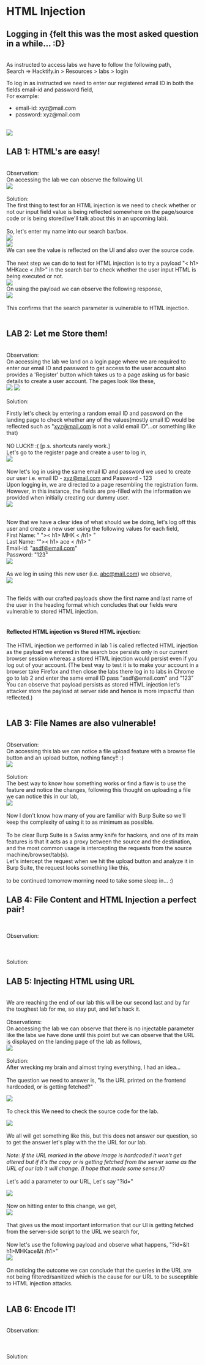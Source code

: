 # HTML Injection

<h2> Logging in {felt this was the most asked question in a while... :D}</h2> <br>
As instructed to access labs we have to follow the following path, <br>
Search => Hacktify.in > Resources > labs > login <br>

To log in as instructed we need to enter our registered email ID in both the fields email-id and password field, <br>
For example: 
<ul> <li>email-id: xyz@mail.com</li>
<li>password: xyz@mail.com</li> 
</ul><br>
<img src="https://github.com/MHKace/Walkthroughs/assets/157091170/9d5909be-00f8-4313-8e0b-cca2d01bfaae"  >
<br>

<h2> LAB 1: HTML's are easy!</h2> <br>
Observation: <br>
On accessing the lab we can observe the following UI. <br>
<img src="https://github.com/MHKace/Walkthroughs/assets/157091170/7347473e-3847-48b0-97c4-51f0afe7c33d"  >
<br>
<br>
Solution: <br>
The first thing to test for an HTML injection is we need to check whether or not our input field value is being reflected somewhere on the page/source code or is being stored(we'll talk about this in an upcoming lab). <br><br>
So, let's enter my name into our search bar/box. <br>
<img src="https://github.com/MHKace/Walkthroughs/assets/157091170/0e85333a-f51c-4e8a-8cbf-f5dc8fb9e456"  >
<br>
<img src="https://github.com/MHKace/Walkthroughs/assets/157091170/456af1bc-e142-416f-a71c-f3a8d50f1674"  > <br>
We can see the value is reflected on the UI and also over the source code. <br><br>
The next step we can do to test for HTML injection is to try a payload "&lt h1> MHKace &lt /h1>" in the search bar to check whether the user input HTML is being executed or not. <br>
<img src="https://github.com/MHKace/Walkthroughs/assets/157091170/a847960b-e2b0-4bec-9e13-45ff3b75492c"  ><br>
On using the payload we can observe the following response,<br>
<img src="https://github.com/MHKace/Walkthroughs/assets/157091170/e2a57f48-b9e2-4c98-a683-1e0b8017c5f8"  >
<br><br>
This confirms that the search parameter is vulnerable to HTML injection.<br><br>



<h2> LAB 2: Let me Store them!</h2> <br>
Observation: <br>
On accessing the lab we land on a login page where we are required to enter our email ID and password to get access to the user account also provides a 'Register' button which takes us to a page asking us for basic details to create a user account. The pages look like these,<br>
<img src="https://github.com/MHKace/Walkthroughs/assets/157091170/8b76e302-ca5c-4a36-ae2e-b4cbc197fccd">
<img src="https://github.com/MHKace/Walkthroughs/assets/157091170/05d00048-eeae-45cc-90af-299c7c197613"><br><br>
Solution: <br>

Firstly let's check by entering a random email ID and password on the landing page to check whether any of the values(mostly email ID would be reflected such as "xyz@mail.com is not a valid email ID"...or something like that)<br> <br>
NO LUCK!! :(  [p.s. shortcuts rarely work.]<br>
Let's go to the register page and create a user to log in,<br>
<img src="https://github.com/MHKace/Walkthroughs/assets/157091170/817455e7-6703-4816-86b0-d8fbd72a027c"><br><br>
Now let's log in using the same email ID and password we used to create our user i.e. email ID - xyz@mail.com and Password - 123 <br>
Upon logging in, we are directed to a page resembling the registration form. However, in this instance, the fields are pre-filled with the information we provided when initially creating our dummy user.<br>
<img src="https://github.com/MHKace/Walkthroughs/assets/157091170/ff882d30-160e-430a-8a93-5cb84f82bece"><br><br>

Now that we have a clear idea of what should we be doing, let's log off this user and create a new user using the following values for each field,<br>
First Name: " &quot;>&lt; h1> MHK &lt; /h1> "<br>
Last Name: "&quot;>&lt; h1> ace &lt; /h1> "<br>
Email-id: "asdf@email.com" <br>
Password: "123" <br>
<img src="https://github.com/MHKace/Walkthroughs/assets/157091170/87909972-cc5f-4a3d-90b1-deb544fd1248"><br><br>
As we log in using this new user (i.e. abc@mail.com) we observe,<br>
<img src="https://github.com/MHKace/Walkthroughs/assets/157091170/3d825f96-ddd9-400f-982e-936fcd1b47cb"><br><br>

The fields with our crafted payloads show the first name and last name of the user in the heading format which concludes that our fields were vulnerable to stored HTML injection.<br> <br>

<h4> Reflected HTML injection vs Stored HTML injection: </h4>
The HTML injection we performed in lab 1 is called reflected HTML injection as the payload we entered in the search box persists only in our current browser session whereas a stored HTML injection would persist even if you log out of your account. (The best way to test it is to make your account in a browser take Firefox and then close the labs there log in to labs in Chrome go to lab 2 and enter the same email ID pass "asdf@email.com" and "123" You can observe that payload persists as stored HTML injection let's attacker store the payload at server side and hence is more impactful than reflected.)<br><br>





<h2> LAB 3: File Names are also vulnerable!</h2> <br>
Observation: <br>
On accessing this lab we can notice a file upload feature with a browse file button and an upload button, nothing fancy!! :)<br>
<img src="https://github.com/MHKace/Walkthroughs/assets/157091170/9be23fb7-763b-4c38-95b6-07d0f4d35ae5">
<br><br>
Solution: <br>
The best way to know how something works or find a flaw is to use the feature and notice the changes, following this thought on uploading a file we can notice this in our lab,<br>
<img src="https://github.com/MHKace/Walkthroughs/assets/157091170/6dbb0724-a8b8-4bb3-a5bd-2f7debde5b0a"><br><br>
Now I don't know how many of you are familiar with Burp Suite so we'll keep the complexity of using it to as minimum as possible.<br><br>
To be clear Burp Suite is a Swiss army knife for hackers, and one of its main features is that it acts as a proxy between the source and the destination, and the most common usage is intercepting the requests from the source machine/browser/tab(s).<br>
Let's intercept the request when we hit the upload button and analyze it in Burp Suite, the request looks something like this,<br>
<img src=""><br><br>
to be continued tomorrow morning need to take some sleep in... :)

<h2> LAB 4: File Content and HTML Injection a perfect pair!</h2> <br>

Observation: <br>
<br>
<img src=""  >
<img src=""  ><br><br>
Solution: <br>




<h2> LAB 5: Injecting HTML using URL</h2> <br>
We are reaching the end of our lab this will be our second last and by far the toughest lab for me, so stay put, and let's hack it. <br>
<br>
Observations: <br>
On accessing the lab we can observe that there is no injectable parameter like the labs we have done until this point but we can observe that the URL is displayed on the landing page of the lab as follows, <br>
<img src="https://github.com/MHKace/Walkthroughs/assets/157091170/c5c921a1-67d5-46d4-90e7-741d048f5586"  >
<br>
<br>
Solution: <br>
After wrecking my brain and almost trying everything, I had an idea...<br><br>
The question we need to answer is, "Is the URL printed on the frontend hardcoded, or is getting fetched?"<br>

<img src="https://github.com/MHKace/Walkthroughs/assets/157091170/322e5f6f-7979-41a5-8693-2cfeaccd8ab1"  ><br><br>
To check this We need to check the source code for the lab. <br>

<img src="https://github.com/MHKace/Walkthroughs/assets/157091170/0cec7ef7-c05a-4f5f-bf91-6938567715e4"  ><br><br>
We all will get something like this, but this does not answer our question, so to get the answer let's play with the the URL for our lab. <br><br>
<i> Note: If the URL marked in the above image is hardcoded it won't get altered but if it's the copy or is getting fetched from the server same as the URL of our lab it will change. (I hope that made some sense:X) <br> </i> <br>
Let's add a parameter to our URL, Let's say "?id="<br>

<img src="https://github.com/MHKace/Walkthroughs/assets/157091170/53f979e4-d6d1-4e96-883f-18de8f0e9080"  ><br><br>
Now on hitting enter to this change, we get, <br>
<img src="https://github.com/MHKace/Walkthroughs/assets/157091170/cb3936c3-c3a6-477b-b459-93fde4a762f9"  ><br><br>
That gives us the most important information that our UI is getting fetched from the server-side script to the URL we search for, <br><br>
Now let's use the following payload and observe what happens, "?id=&lt h1>MHKace&lt /h1>" <br>
<img src="https://github.com/MHKace/Walkthroughs/assets/157091170/f2ff51eb-6f76-4430-82bd-9d5d03787060"  ><br><br>
On noticing the outcome we can conclude that the queries in the URL are not being filtered/sanitized which is the cause for our URL to be susceptible to HTML injection attacks. <br><br>



<h2> LAB 6: Encode IT!</h2> <br>
Observation: <br>
<br>
<img src=""  >
<img src=""  ><br><br>
Solution: <br>
